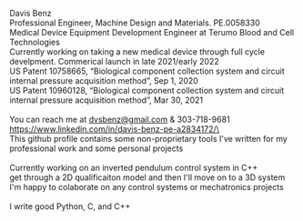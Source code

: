 Davis Benz\
Professional Engineer, Machine Design and Materials. PE.0058330\
Medical Device Equipment Development Engineer at Terumo Blood and Cell Technologies\
Currently working on taking a new medical device through full cycle develpment. Commerical launch in late 2021/early 2022\
US Patent 10758665, “Biological component collection system and circuit internal pressure acquisition method”, Sep 1, 2020\
US Patent 10960128, “Biological component collection system and circuit internal pressure acquisition method”, Mar 30, 2021\
\
You can reach me at dvsbenz@gmail.com & 303-718-9681\
https://www.linkedin.com/in/davis-benz-pe-a2834172/\
\
This github profile contains some non-proprietary tools I've written for my professional work and some personal projects\
\
Currently working on an inverted pendulum control system in C++\
get through a 2D qualificaiton model and then I'll move on to a 3D system\
I'm happy to colaborate on any control systems or mechatronics projects\
\
I write good Python, C, and C++
